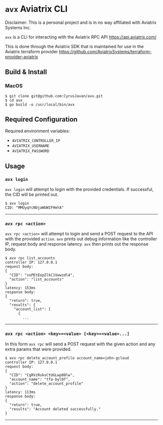 `avx` Aviatrix CLI
=

Disclaimer: This is a personal project and is in no way affiliated with Aviatrix Systems Inc.

`avx` is a CLI for interacting with the Aviatrix RPC API https://api.aviatrix.com/

This is done through the Aviatrix SDK that is maintained for use in the Aviatrix
terraform provider https://github.com/AviatrixSystems/terraform-provider-aviatrix

Build & Install
-

### MacOS
```shell script
$ git clone git@github.com:CyrusJavan/avx.git
$ cd avx
$ go build -o /usr/local/bin/avx
```

Required Configuration
-

Required environment variables:

- `AVIATRIX_CONTROLLER_IP`
- `AVIATRIX_USERNAME`
- `AVIATRIX_PASSWORD`

Usage
-

### `avx login`

`avx login` will attempt to login with the provided credentials. If
successful, the CID will be printed out.
```shell script
$ avx login
CID: "MMUyqYcNOjaWUWIFHmYA"
```

---

### `avx rpc <action>`

`avx rpc <action>` will attempt to login and send a POST request to
the API with the provided `action`. `avx` prints out debug information like the
controller IP, request body and response latency. `avx` then prints out the 
response body.
```shell script
$ avx rpc list_accounts
controller IP: 127.0.0.1
request body:
{
  "CID": "soPEtEopZlkC1Vwwzdl4",
  "action": "list_accounts"
}
latency: 153ms
response body:
{
  "return": true,
  "results": {
    "account_list": [
      {
        ...
```

---

### `avx rpc <action> <key>=<value> [<key>=<value>...]`

In this form `avx rpc` will send a POST request with the given action and any extra
params that were provided.
```shell script
$ avx rpc delete_account_profile account_name=john-gcloud
controller IP: 127.0.0.1
request body:
{
  "CID": "CgRVzRukvCtUGLwp80lw",
  "account_name": "tfa-byl0f",
  "action": "delete_account_profile"
}
latency: 113ms
response body:
{
  "return": true,
  "results": "Account deleted successfully."
} 
```

---
